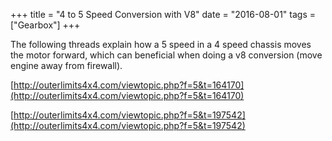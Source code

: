 +++
title = "4 to 5 Speed Conversion with V8"
date = "2016-08-01"
tags = ["Gearbox"]
+++

The following threads explain how a 5 speed in a 4 speed chassis moves the motor forward, which can beneficial when doing a v8 conversion (move engine away from firewall).

[http://outerlimits4x4.com/viewtopic.php?f=5&t=164170](http://outerlimits4x4.com/viewtopic.php?f=5&t=164170)

[http://outerlimits4x4.com/viewtopic.php?f=5&t=197542](http://outerlimits4x4.com/viewtopic.php?f=5&t=197542)
